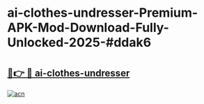 # ai-clothes-undresser-Premium-APK-Mod-Download-Fully-Unlocked-2025-#ddak6

# <h2><a href="https://bedroomkl.my?title=ai-clothes-undresser&ref=1AP">🔗👉 🔴 ai-clothes-undresser</a></h2>

[![acn](https://github.com/user-attachments/assets/0f9c940e-d8b0-45ae-aac7-cd30a18b3e1c)](https://bedroomkl.my?title=ai-clothes-undresser&ref=1AP)

